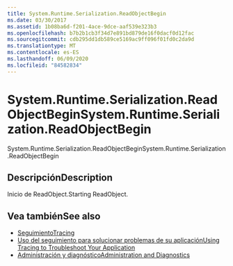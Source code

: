 ```yaml
---
title: System.Runtime.Serialization.ReadObjectBegin
ms.date: 03/30/2017
ms.assetid: 1b08ba6d-f201-4ace-9dce-aaf539e323b3
ms.openlocfilehash: b7b2b1cb3f34d7e891bd879de16f0dacf0d12fac
ms.sourcegitcommit: cdb295dd1db589ce5169ac9ff096f01fd0c2da9d
ms.translationtype: MT
ms.contentlocale: es-ES
ms.lasthandoff: 06/09/2020
ms.locfileid: "84582834"
---
```

# <a name="systemruntimeserializationreadobjectbegin"></a><span data-ttu-id="3731b-102">System.Runtime.Serialization.ReadObjectBegin</span><span class="sxs-lookup"><span data-stu-id="3731b-102">System.Runtime.Serialization.ReadObjectBegin</span></span>
<span data-ttu-id="3731b-103">System.Runtime.Serialization.ReadObjectBegin</span><span class="sxs-lookup"><span data-stu-id="3731b-103">System.Runtime.Serialization.ReadObjectBegin</span></span>  
  
## <a name="description"></a><span data-ttu-id="3731b-104">Descripción</span><span class="sxs-lookup"><span data-stu-id="3731b-104">Description</span></span>  
 <span data-ttu-id="3731b-105">Inicio de ReadObject.</span><span class="sxs-lookup"><span data-stu-id="3731b-105">Starting ReadObject.</span></span>  
  
## <a name="see-also"></a><span data-ttu-id="3731b-106">Vea también</span><span class="sxs-lookup"><span data-stu-id="3731b-106">See also</span></span>

- [<span data-ttu-id="3731b-107">Seguimiento</span><span class="sxs-lookup"><span data-stu-id="3731b-107">Tracing</span></span>](index.md)
- [<span data-ttu-id="3731b-108">Uso del seguimiento para solucionar problemas de su aplicación</span><span class="sxs-lookup"><span data-stu-id="3731b-108">Using Tracing to Troubleshoot Your Application</span></span>](using-tracing-to-troubleshoot-your-application.md)
- [<span data-ttu-id="3731b-109">Administración y diagnóstico</span><span class="sxs-lookup"><span data-stu-id="3731b-109">Administration and Diagnostics</span></span>](../index.md)
